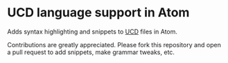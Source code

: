 # UCD language support in Atom

Adds syntax highlighting and snippets to [UCD](https://github.com/RyanScottLewis/ucd) files in Atom.

Contributions are greatly appreciated. Please fork this repository and open a
pull request to add snippets, make grammar tweaks, etc.

